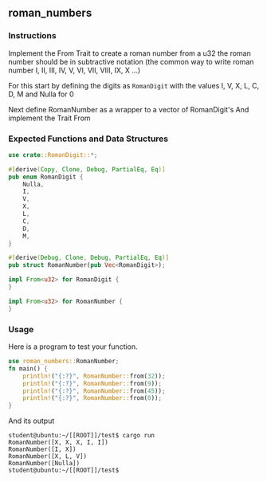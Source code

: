## roman_numbers

### Instructions
Implement the From<u32> Trait to create a roman number from a u32 the roman number should be in subtractive notation (the common way to write roman number I, II, III, IV, V, VI, VII, VIII, IX, X ...)

For this start by defining the digits as `RomanDigit` with the values I, V, X, L, C, D, M and Nulla for 0

Next define RomanNumber as a wrapper to a vector of RomanDigit's And implement the Trait From<u32>

### Expected Functions and Data Structures

```rust
use crate::RomanDigit::*;

#[derive(Copy, Clone, Debug, PartialEq, Eq)]
pub enum RomanDigit {
	Nulla,
	I,
	V,
	X,
	L,
	C,
	D,
	M,
}

#[derive(Debug, Clone, Debug, PartialEq, Eq)]
pub struct RomanNumber(pub Vec<RomanDigit>);

impl From<u32> for RomanDigit {
}

impl From<u32> for RomanNumber {
}
```

### Usage

Here is a program to test your function.

```rust
use roman_numbers::RomanNumber;
fn main() {
	println!("{:?}", RomanNumber::from(32));
	println!("{:?}", RomanNumber::from(9));
	println!("{:?}", RomanNumber::from(45));
	println!("{:?}", RomanNumber::from(0));
}
```

And its output

```console
student@ubuntu:~/[[ROOT]]/test$ cargo run
RomanNumber([X, X, X, I, I])
RomanNumber([I, X])
RomanNumber([X, L, V])
RomanNumber([Nulla])
student@ubuntu:~/[[ROOT]]/test$
```
